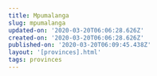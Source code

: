 ```yaml
---
title: Mpumalanga
slug: mpumalanga
updated-on: '2020-03-20T06:06:28.626Z'
created-on: '2020-03-20T06:06:28.626Z'
published-on: '2020-03-20T06:09:45.438Z'
layout: '[provinces].html'
tags: provinces
---
```



